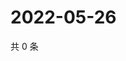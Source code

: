 # 2022-05-26

共 0 条

<!-- BEGIN WEIBO -->
<!-- 最后更新时间 Thu May 26 2022 16:21:59 GMT+0800 (China Standard Time) -->

<!-- END WEIBO -->
